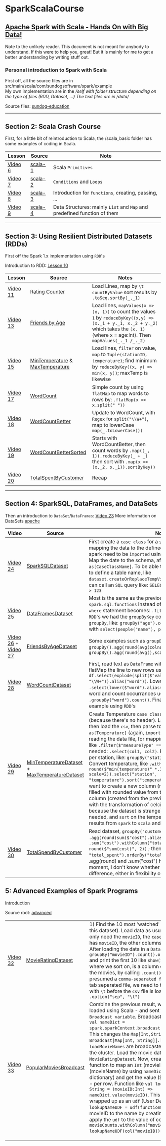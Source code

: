 # SparkScalaCourse 
## [Apache Spark with Scala - Hands On with Big Data!](https://www.udemy.com/course/apache-spark-with-scala-hands-on-with-big-data)

Note to the unlikely reader. This document is not meant for anybody to understand. If this were to help you, great! But it is mainly for me to get a better understanding by writing stuff out.

### Personal introduction to Spark with Scala
First off, all the source files are in src/main/scala/com/sundogsoftware/spark/example  
My own implementation are in the */self with folder structure depending on the type of files (RDD, Dataset, ...)
  The text files are in /data/*
 
 Source files: [sundog-education](https://sundog-education.com/sparkscala/)
 
 ----
## Section 2: Scala Crash Course
First, for a little bit of reintroduction to Scala, the /scala_basic folder has some examples of coding in Scala.

| Lesson | Source |  Note |
|--|--|--|
| [Video 6](https://www.udemy.com/course/apache-spark-with-scala-hands-on-with-big-data/learn/lecture/5363784#overview) | [scala-1](https://github.com/dhohle/SparkScalaCourse/blob/master/src/main/scala/com/sundogsoftware/spark/self/scala_basic/LearningScala1-1.sc) | Scala `Primitives` |
| [Video 7](https://www.udemy.com/course/apache-spark-with-scala-hands-on-with-big-data/learn/lecture/5363790#overview) | [scala-2](https://github.com/dhohle/SparkScalaCourse/blob/master/src/main/scala/com/sundogsoftware/spark/self/scala_basic/LearningScala2-1.sc) | `Conditions` and `Loops` |
| [Video 8](https://www.udemy.com/course/apache-spark-with-scala-hands-on-with-big-data/learn/lecture/5363796#overview) | [scala-3](https://github.com/dhohle/SparkScalaCourse/blob/master/src/main/scala/com/sundogsoftware/spark/self/scala_basic/LearningScala3-1.sc) | Introduction for `functions`, creating, passing, ... |
| [Video 9](https://www.udemy.com/course/apache-spark-with-scala-hands-on-with-big-data/learn/lecture/5363798#overview) | [scala-4](https://github.com/dhohle/SparkScalaCourse/blob/master/src/main/scala/com/sundogsoftware/spark/self/scala_basic/LearningScala4-1.sc) | Data Structures: mainly `List` and `Map` and predefined function of them |

---
## Section 3: Using Resilient Distributed Datasets (RDDs)
First off the Spark 1.x implementation using `RDD`'s

Introduction to RDD: [Lesson 10](https://www.udemy.com/course/apache-spark-with-scala-hands-on-with-big-data/learn/lecture/5364918#overview)

| Lesson | Source | Notes |
|--|--|--|
| [Video 11](https://www.udemy.com/course/apache-spark-with-scala-hands-on-with-big-data/learn/lecture/5364924) | [Rating Counter](https://github.com/dhohle/SparkScalaCourse/blob/master/src/main/scala/com/sundogsoftware/spark/self/rdd/RatingsCounter.scala) | Load Lines, map by `\t` `countByValue` sort results by `.toSeq.sortBy(_,_1)` |
| [Video 13](https://www.udemy.com/course/apache-spark-with-scala-hands-on-with-big-data/learn/lecture/5364932) | [Friends by Age](https://github.com/dhohle/SparkScalaCourse/blob/master/src/main/scala/com/sundogsoftware/spark/self/rdd/FriendsByAge.scala) | Load lines, `mapValues(x => (x, 1))` to count the values `1` by `reduceByKey((x,y) => (x._1 + y._1, x._2 + y._2)` which takes the `(x, 1)` (where x = age:Int). Then `mapValues(_._1 /_._2)` |
| [Video 15](https://www.udemy.com/course/apache-spark-with-scala-hands-on-with-big-data/learn/lecture/5364940) | [MinTemperature](https://github.com/dhohle/SparkScalaCourse/blob/master/src/main/scala/com/sundogsoftware/spark/self/rdd/MinTemperatures.scala) & [MaxTemperature](https://github.com/dhohle/SparkScalaCourse/blob/master/src/main/scala/com/sundogsoftware/spark/self/rdd/MaxTemperatures.scala) | Load lines, `filter` on value, `map` to `Tuple(stationID, temperature)`; find minimum by `reduceByKey((x, y) => min(x, y))`; maxTemp is likewise |
| [Video 17](https://www.udemy.com/course/apache-spark-with-scala-hands-on-with-big-data/learn/lecture/5364950#overview) | [WordCount](https://github.com/dhohle/SparkScalaCourse/blob/master/src/main/scala/com/sundogsoftware/spark/self/rdd/WordsCountInBookBasic.scala) | Simple count by using `flatMap` to map words to rows by: `.flatMap(x => x.split(" "))` |
| [Video 18](https://www.udemy.com/course/apache-spark-with-scala-hands-on-with-big-data/learn/lecture/5364956) | [WordCountBetter](https://github.com/dhohle/SparkScalaCourse/blob/master/src/main/scala/com/sundogsoftware/spark/self/rdd/WordsCountInBookBetter.scala) | Update to WordCount, with 	`Regex` for `split("\\W+")`, map to lowerCase `map(_.toLowerCase())`	 |
| [Video 19](https://www.udemy.com/course/apache-spark-with-scala-hands-on-with-big-data/learn/lecture/5364962) | [WordCountBetterSorted](https://github.com/dhohle/SparkScalaCourse/blob/master/src/main/scala/com/sundogsoftware/spark/self/rdd/WordsCountInBookBetterSorted.scala) | Starts with WordCountBetter, then count words by `.map((_, 1)).reduceByKey(_ + _)` then sort with `.map(x => (x._2, x._1)).sortByKey()` |
| [Video 20](https://www.udemy.com/course/apache-spark-with-scala-hands-on-with-big-data/learn/lecture/5364964) | [TotalSpentByCustomer](https://github.com/dhohle/SparkScalaCourse/blob/master/src/main/scala/com/sundogsoftware/spark/self/rdd/TotalSpentByCustomer.scala) | Recap |

---
## Section 4: SparkSQL, DataFrames, and DataSets
Then an introduction to `DataSet`/`DataFrames`: [Video 23](https://www.udemy.com/course/apache-spark-with-scala-hands-on-with-big-data/learn/lecture/5582410)
More information on DataSets [apache](https://spark.apache.org/docs/latest/api/scala/org/apache/spark/sql/Dataset.html)


| Video | Source | Note |
|--|--|--|
| [Video 24](https://www.udemy.com/course/apache-spark-with-scala-hands-on-with-big-data/learn/lecture/5582416) | [SparkSQLDataset](https://github.com/dhohle/SparkScalaCourse/blob/master/src/main/scala/com/sundogsoftware/spark/self/dataset/SparkSQLDataset.scala) | First create a `case class` for a `schema` for the `dataset`. Before mapping the data to the defined `case class` the internals of spark need to be `imported` using: `import spark.implicits._`. Map the date to the schema, after reading the data, by calling `as[CaseClassName]`. To be able to call an `SQL` query, you need to define a table name, like `dataset.createOrReplaceTempView("tableName")`. Then you can call an `SQL` query like: `SELECT * FROM tableName WHERE foo > 123` |
| [Video 25](https://www.udemy.com/course/apache-spark-with-scala-hands-on-with-big-data/learn/lecture/5582420) | [DataFramesDataset](https://github.com/dhohle/SparkScalaCourse/blob/master/src/main/scala/com/sundogsoftware/spark/self/dataset/DataFramesDataset.scala) | Most is the same as the previous one, except now we use the `spark.sql.functions` instead of `SQL queries directly`. The `where` statement becomes: `.filter(people("age") < 21)`; In `RDD`'s we had the `groupByKey` command, here we've got `groupBy`, like: `groupBy("age").count()` or update the fields with `select(people("name"), people("age") + 10)`  |
| [Video 26](https://www.udemy.com/course/apache-spark-with-scala-hands-on-with-big-data/learn/lecture/5582424) + [Video 27](https://www.udemy.com/course/apache-spark-with-scala-hands-on-with-big-data/learn/lecture/22022596) | [FriendsByAgeDataset](https://github.com/dhohle/SparkScalaCourse/blob/master/src/main/scala/com/sundogsoftware/spark/self/dataset/FriendsByAgeWithDataset.scala) | Some examples such as `groupBy(col).avg().sort()` and `groupBy().agg(round(avg(colname), scale=2)).sort()` and `groupBy().agg(round(avg(),scale=2).alias("alias")).sort()`|
| [Video 28](https://www.udemy.com/course/apache-spark-with-scala-hands-on-with-big-data/learn/lecture/22022618) | [WordCountDataset](https://github.com/dhohle/SparkScalaCourse/blob/master/src/main/scala/com/sundogsoftware/spark/self/dataset/WordCountDataset.scala) | First, read text as `DataFrame` with the line as column. Then flatMap the line to new rows using `df.select(explode(split($"value", "\\W+")).alias("word"))`. LowerCase all words using `.select(lower($"word").alias("word"))`. Group the words by word and count occurrances using `.groupBy("word").count()`. Finally print it out. Below that is an example using `RDD`'s |
| [Video 29](https://www.udemy.com/course/apache-spark-with-scala-hands-on-with-big-data/learn/lecture/22022638) | [MinTemperatureDataset](https://github.com/dhohle/SparkScalaCourse/blob/master/src/main/scala/com/sundogsoftware/spark/self/dataset/MinTemperatureDataset.scala) + [MaxTemperatureDataset](https://github.com/dhohle/SparkScalaCourse/blob/master/src/main/scala/com/sundogsoftware/spark/self/dataset/MaxTemperaturDataset.scala) | Create Temperature `case class`, and an explicit `schema` (because there's no header). Load the data using the `schema`, then load the `csv`, then parse to the `case class` using `as[Temperature]` (again, `import spark.implicits._` before reading the data file, for mapping to Temperature). Filter data like `.filter($"measureType" === "TMIN")`. Select the columns needed: `.select(col1, col2)`. Find minimum temperatures per station, like: `groupBy("station").min("temperature")`. Convert temperature, like `.withColumn("temperature", round($"min(temperature)" *.1f + (9f/5f) + 32f, scale=2)).select("station", "temperature").sort("temperature")`. Here we first said we want to create a new column (named temperature), which is filled with rounded value from the old `min(temperature)` column (created from the previous `min("temperature")` call) with the transformation of celcius to fahrenheit (times 10, because the dataset is strange). Then `select` the columns needed, and `sort` on the temperature column. Then collect results from `spark` to `scala` and print the results. |
| [Video 30](https://www.udemy.com/course/apache-spark-with-scala-hands-on-with-big-data/learn/lecture/22022652) | [TotalSpendByCustomer](https://github.com/dhohle/SparkScalaCourse/blob/master/src/main/scala/com/sundogsoftware/spark/self/dataset/TotalSpendByCustomerDataset.scala) | Read dataset, `groupBy("customer")` then either `.agg(round(sum($"cost").alias("total_spent"))` or `.sum("cost").withColumn("total_spent", round($"sum(cost)", 2))` ; then `select("customer", "total_spent").orderBy("total_spent")` and print. Both the .agg(round) and .sum("cost") have the same results. At the moment, I don't know whether there is a substantial difference, either in flexibility or speed. |

## 5: Advanced Examples of Spark Programs
Introduction 

Source root: [advanced](https://github.com/dhohle/SparkScalaCourse/tree/master/src/main/scala/com/sundogsoftware/spark/self/dataset/advanced)

|  |  |  |
|--|--|--|
| [Video 32](https://www.udemy.com/course/apache-spark-with-scala-hands-on-with-big-data/learn/lecture/5364972) | [MovieRatingDataset](https://github.com/dhohle/SparkScalaCourse/blob/master/src/main/scala/com/sundogsoftware/spark/self/dataset/advanced/A1_MovieRatingDataset.scala) | 1) Find the 10 most 'watched' movies (according to this dataset). Load data as usual. However, since we only need the `movieID`, the `case class schema` only has `movieID`, the other columns will be disregarded. After loading the data in a `DataSet`, we `groupBy("movieID").count().orderBy(desc("count"))` and print the first 10 like `show(10)`. Note the `count` where we sort on, is a column created by counting the movies, by calling `.count()`. By default, Spark presumed a `comma-separated file`, since this file is a tab separated file, we need to tell Spark to load it in with `\t` before the `csv` file is loaded, using `.option("sep", "\t")` |
| [Video 33](https://www.udemy.com/course/apache-spark-with-scala-hands-on-with-big-data/learn/lecture/5364974) | [PopularMoviesBroadcast](https://github.com/dhohle/SparkScalaCourse/blob/master/src/main/scala/com/sundogsoftware/spark/self/dataset/advanced/A2_PopularMoviesDatasetBroadcast.scala) | Combine the previous result, with another input - loaded using Scala - and sent to the cluster as a `Broadcast variable`. Broadcast the loaded Map using `val nameDict = spark.sparkContext.broadcast(loadMovieNames())`. This changes the `Map[Int,String]` type to `Broadcast[Map[Int, String]]`. Now the Map - from `loadMovieNames` are broadcasted to all computers in the cluster. Load the movie data, like in `MovieRatingDataset`. Now, create an anonymous function to map an `Int` (movieID) to a `String` (movieName) by using `nameDict` (the broadcasted dictionary) and get the value (String) for the key (Int) - per row. Function like `val lookupName: Int => String = (movieID:Int) => nameDict.value(movieID)`. This function needs to be wrapped up as an `udf` (User Defined Function) by `val lookupNameUDF = udf(functionName)`. Finally, map the movieID to the name by creating a new column and apply the `udf` to the value of column `movieID`, like: `movieCounts.withColumn("movieTitle", lookupNameUDF(col("movieID)))`. The sort and print |
|  |  |  |
|  |  |  |
|  |  |  |

